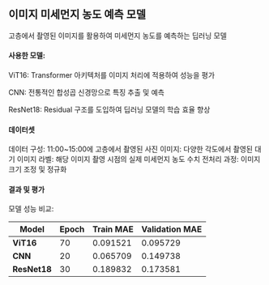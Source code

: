 ## 이미지 미세먼지 농도 예측 모델

고층에서 촬영된 이미지를 활용하여 미세먼지 농도를 예측하는 딥러닝 모델


#### 사용한 모델:
ViT16: Transformer 아키텍처를 이미지 처리에 적용하여 성능을 평가

CNN: 전통적인 합성곱 신경망으로 특징 추출 및 예측

ResNet18: Residual 구조를 도입하여 딥러닝 모델의 학습 효율 향상


#### 데이터셋
데이터 구성: 11:00~15:00에 고층에서 촬영된 사진
이미지: 다양한 각도에서 촬영된 대기 이미지
라벨: 해당 이미지 촬영 시점의 실제 미세먼지 농도 수치
전처리 과정:
이미지 크기 조정 및 정규화


#### 결과 및 평가
모델 성능 비교:

| Model        | Epoch | Train MAE  | Validation MAE |
| ------------ | ----- | ---------- | -------------- |
| **ViT16**    | 70    | 0.091521   | 0.095729       |
| **CNN**      | 20    | 0.065709   | 0.149738       |
| **ResNet18** | 30    | 0.189832   | 0.173581       |

